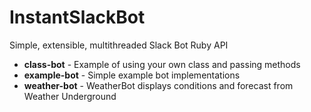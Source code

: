 # InstantSlackBot
Simple, extensible, multithreaded Slack Bot Ruby API

- **class-bot** - Example of using your own class and passing methods
- **example-bot** - Simple example bot implementations
- **weather-bot** - WeatherBot displays conditions and forecast from Weather Underground
